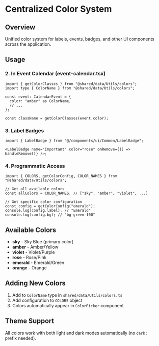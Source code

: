 # Centralized Color System

## Overview

Unified color system for labels, events, badges, and other UI components across the application.

## Usage

### 2. In Event Calendar (event-calendar.tsx)

```tsx
import { getColorClasses } from "@shared/data/Utils/colors";
import type { ColorName } from "@shared/data/Utils/colors";

const event: CalendarEvent = {
  color: "amber" as ColorName,
  // ...
};

const className = getColorClasses(event.color);
```

### 3. Label Badges

```tsx
import { LabelBadge } from "@/components/ui/Common/LabelBadge";

<LabelBadge name="Important" color="rose" onRemove={() => handleRemove()} />;
```

### 4. Programmatic Access

```tsx
import { COLORS, getColorConfig, COLOR_NAMES } from "@shared/data/Utils/colors";

// Get all available colors
const allColors = COLOR_NAMES; // ["sky", "amber", "violet", ...]

// Get specific color configuration
const config = getColorConfig("emerald");
console.log(config.label); // "Emerald"
console.log(config.bg); // "bg-green-100"
```

## Available Colors

- **sky** - Sky Blue (primary color)
- **amber** - Amber/Yellow
- **violet** - Violet/Purple
- **rose** - Rose/Pink
- **emerald** - Emerald/Green
- **orange** - Orange

## Adding New Colors

1. Add to `ColorName` type in `shared/data/Utils/colors.ts`
2. Add configuration to `COLORS` object
3. Colors automatically appear in `ColorPicker` component

## Theme Support

All colors work with both light and dark modes automatically (no `dark:` prefix needed).
